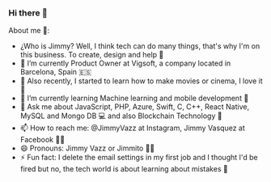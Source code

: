 ### Hi there 👋


<!-- **JimmyVazz/JimmyVazz** is a ✨ _special_ ✨ repository because its `README.md` (this file) appears on your GitHub profile. -->

About me 🤠:
- ¿Who is Jimmy? Well, I think tech can do many things, that's why I'm on this business. To create, design and help 🧩
- 🔭 I’m currently Product Owner at Vigsoft, a company located in Barcelona, Spain 🇪🇸
- 🔭 Also recently, I started to learn how to make movies or cinema, I love it 🎥
- 🌱 I’m currently learning Machine learning and mobile development 📱
- 💬 Ask me about JavaScript, PHP, Azure, Swift, C, C++, React Native, MySQL and Mongo DB 💻 and also Blockchain Technology 🦾
- 📫 How to reach me: @JimmyVazz at Instagram, Jimmy Vasquez at Facebook 👨‍💻
- 😄 Pronouns: Jimmy Vazz or Jimmito 🧑‍🎤
- ⚡ Fun fact: I delete the email settings in my first job and I thought I'd be fired but no, the tech world is about learning about mistakes 🚶
